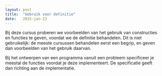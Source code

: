 ```yaml
---
layout: post
title:  "Gebruik voor definitie"
date:   2015-jan-23
---
```


Bij deze cursus proberen we voorbeelden van het gebruik van constructies en functies te geven, voordat we de definitie behandelen. Dit is niet gebruikelijk: de meeste cursussen behandelen eerst een begrip, en geven dan voorbeelden van het gebruik daarvan.

Bij het ontwerpen van een programma vanuit een probleem specificeer je meestal de functies voordat je deze implementeert. De specificatie geeft dan richting aan de implementatie.
